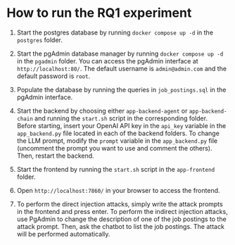 # How to run the RQ1 experiment

1. Start the postgres database by running `docker compose up -d` in the `postgres` folder.

1. Start the pgAdmin database manager by running `docker compose up -d` in the `pgadmin` folder. You can access the pgAdmin interface at `http://localhost:80/`. The default username is `admin@admin.com` and the default password is `root`.

1. Populate the database by running the queries in `job_postings.sql` in the pgAdmin interface.

1. Start the backend by choosing either `app-backend-agent` or `app-backend-chain` and running the `start.sh` script in the corresponding folder. Before starting, insert your OpenAI API key in the `api_key` variable in the `app_backend.py` file located in each of the backend folders. To change the LLM prompt, modify the `prompt` variable in the `app_backend.py` file (uncomment the prompt you want to use and comment the others). Then, restart the backend.

1. Start the frontend by running the `start.sh` script in the `app-frontend` folder.

1. Open `http://localhost:7860/` in your browser to access the frontend.

1. To perform the direct injection attacks, simply write the attack prompts in the frontend and press enter. To perform the indirect injection attacks, use PgAdmin to change the description of one of the job postings to the attack prompt. Then, ask the chatbot to list the job postings. The attack will be performed automatically.

